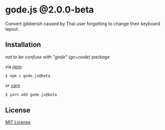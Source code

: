 # gode.js @2.0.0-beta

Convert gibberish caused by Thai user forgotting to change their keyboard layout.

## Installation

*not to be confuse with "gode" (go+node) package*

via [npm](https://www.npmjs.com/package/gode.js/v/2.0.0-beta.8)

```bash
$ npm i gode.js@beta
```

or [yarn](https://yarn.pm/gode.js)

```bash
$ yarn add gode.js@beta
```

## License
[MIT License](https://github.com/godeProject/LICENSE.md)